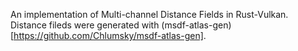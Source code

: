 An implementation of Multi-channel Distance Fields in Rust-Vulkan. Distance fileds were generated with (msdf-atlas-gen)[https://github.com/Chlumsky/msdf-atlas-gen].
